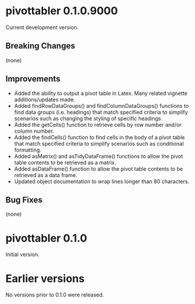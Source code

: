 pivottabler 0.1.0.9000
================

Current development version.

Breaking Changes
----------------

(none)

Improvements
----------------

* Added the ability to output a pivot table in Latex.  Many related vignette additions/updates made.
* Added findRowDataGroups() and findColumnDataGroups() functions to find data groups (i.e. headings) that match specified criteria to simplify scenarios such as changing the styling of specific headings.
* Added the getCells() function to retrieve cells by row number and/or column number.
* Added the findCells() function to find cells in the body of a pivot table that match specified criteria to simplify scenarios such as conditional formatting.
* Added asMatrix() and asTidyDataFrame() functions to allow the pivot table contents to be retrieved as a matrix.
* Added asDataFrame() function to allow the pivot table contents to be retrieved as a data frame.
* Updated object documentation to wrap lines longer than 80 characters. 

Bug Fixes
----------------

(none)

pivottabler 0.1.0
================

Initial version.

Earlier versions
================

No versions prior to 0.1.0 were released.
